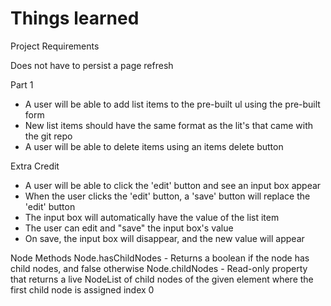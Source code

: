 # Things learned


Project Requirements

Does not have to persist a page refresh

Part 1
* A user will be able to add list items to the pre-built ul using the pre-built form
* New list items should have the same format as the lit's that came with the git repo
* A user will be able to delete items using an items delete button


Extra Credit
* A user will be able to click the 'edit' button and see an input box appear
* When the user clicks the 'edit' button, a 'save' button will replace the 'edit' button
* The input box will automatically have the value of the list item
* The user can edit and "save" the input box's value
* On save, the input box will disappear, and the new value will appear

Node Methods
Node.hasChildNodes - Returns a boolean if the node has child nodes, and false otherwise
Node.childNodes - Read-only property that returns a live NodeList of child nodes of the given element where the first child node is assigned index 0

